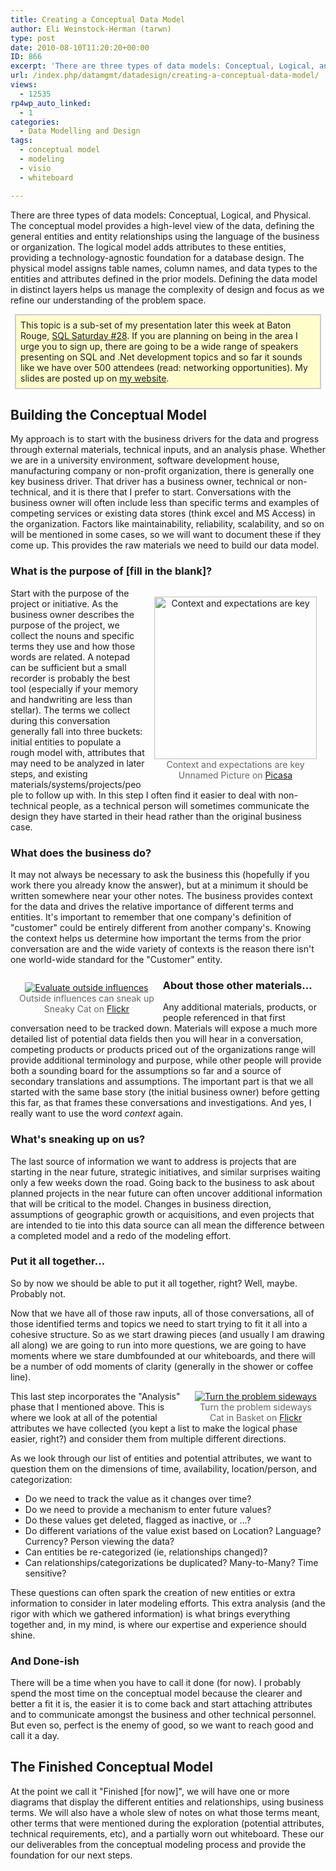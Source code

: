 ```yaml
---
title: Creating a Conceptual Data Model
author: Eli Weinstock-Herman (tarwn)
type: post
date: 2010-08-10T11:20:20+00:00
ID: 866
excerpt: 'There are three types of data models: Conceptual, Logical, and Physical. The conceptual model provides a high-level view of the data, defining the general entities and entity relationships using the language of the business or organization. The logical model adds attributes to these entities, providing a technology-agnostic foundation for a database design. The physical model assigns table names, column names, and data types to the entities and attributes defined in the prior models. Defining the data model in distinct layers helps us manage the complexity of design and focus as we refine our understanding of the problem space.'
url: /index.php/datamgmt/datadesign/creating-a-conceptual-data-model/
views:
  - 12535
rp4wp_auto_linked:
  - 1
categories:
  - Data Modelling and Design
tags:
  - conceptual model
  - modeling
  - visio
  - whiteboard

---
```

There are three types of data models: Conceptual, Logical, and Physical. The conceptual model provides a high-level view of the data, defining the general entities and entity relationships using the language of the business or organization. The logical model adds attributes to these entities, providing a technology-agnostic foundation for a database design. The physical model assigns table names, column names, and data types to the entities and attributes defined in the prior models. Defining the data model in distinct layers helps us manage the complexity of design and focus as we refine our understanding of the problem space.

<div style="background-color: #ffffcc; border: 2px solid #cccccc; padding: .5em; margin: .5em .5em 1em .5em;">
  This topic is a sub-set of my presentation later this week at Baton Rouge, <a href="http://www.sqlsaturday.com/28/eventhome.aspx">SQL Saturday #28</a>. If you are planning on being in the area I urge you to sign up, there are going to be a wide range of speakers presenting on SQL and .Net development topics and so far it sounds like we have over 500 attendees (read: networking opportunities). My slides are posted up on <a href="http://www.tiernok.com/presentation.php">my website</a>.
</div>

## Building the Conceptual Model

My approach is to start with the business drivers for the data and progress through external materials, technical inputs, and an analysis phase. Whether we are in a university environment, software development house, manufacturing company or non-profit organization, there is generally one key business driver. That driver has a business owner, technical or non-technical, and it is there that I prefer to start. Conversations with the business owner will often include less than specific terms and examples of competing services or existing data stores (think excel and MS Access) in the organization. Factors like maintainability, reliability, scalability, and so on will be mentioned in some cases, so we will want to document these if they come up. This provides the raw materials we need to build our data model.

### What is the purpose of [fill in the blank]?

<div style="text-align: center; color: #666666; float: right; margin: 1em;">
  <a href="http://picasaweb.google.com/lh/photo/-0iJqUji9TzP6kINPqkyqw"><img src="http://www.tiernok.com/LTDBlog/conceptual/dogcatdinner.jpg" alt="Context and expectations are key" title="Context and expectations are key" style="width: 260px" /></a><br />Context and expectations are key<br />Unnamed Picture on <a href="http://picasaweb.google.com/lh/photo/-0iJqUji9TzP6kINPqkyqw" title="See original on Picasa">Picasa</a>
</div>

Start with the purpose of the project or initiative. As the business owner describes the purpose of the project, we collect the nouns and specific terms they use and how those words are related. A notepad can be sufficient but a small recorder is probably the best tool (especially if your memory and handwriting are less than stellar). The terms we collect during this conversation generally fall into three buckets: initial entities to populate a rough model with, attributes that may need to be analyzed in later steps, and existing materials/systems/projects/people to follow up with. In this step I often find it easier to deal with non-technical people, as a technical person will sometimes communicate the design they have started in their head rather than the original business case.

### What does the business do?

It may not always be necessary to ask the business this (hopefully if you work there you already know the answer), but at a minimum it should be written somewhere near your other notes. The business provides context for the data and drives the relative importance of different terms and entities. It's important to remember that one company's definition of "customer" could be entirely different from another company's. Knowing the context helps us determine how important the terms from the prior conversation are and the wide variety of contexts is the reason there isn't one world-wide standard for the "Customer" entity.

<div style="text-align: center; color: #666666; float: left; margin: 1em;">
  <a href="http://www.flickr.com/photos/miranda_jc/3406275289/"><img src="http://www.tiernok.com/LTDBlog/conceptual/sneakycat.png" alt="Evaluate outside influences" title="Evaluate outside influences" /></a><br />Outside influences can sneak up<br />Sneaky Cat on <a href="http://www.flickr.com/photos/miranda_jc/3406275289/" title="See original on Flickr">Flickr</a>
</div>

### About those other materials...

Any additional materials, products, or people referenced in that first conversation need to be tracked down. Materials will expose a much more detailed list of potential data fields then you will hear in a conversation, competing products or products priced out of the organizations range will provide additional terminology and purpose, while other people will provide both a sounding board for the assumptions so far and a source of secondary translations and assumptions. The important part is that we all started with the same base story (the initial business owner) before getting this far, as that frames these conversations and investigations. And yes, I really want to use the word _context_ again.

### What's sneaking up on us?

The last source of information we want to address is projects that are starting in the near future, strategic initiatives, and similar surprises waiting only a few weeks down the road. Going back to the business to ask about planned projects in the near future can often uncover additional information that will be critical to the model. Changes in business direction, assumptions of geographic growth or acquisitions, and even projects that are intended to tie into this data source can all mean the difference between a completed model and a redo of the modeling effort.

### Put it all together...

So by now we should be able to put it all together, right? Well, maybe. Probably not.

Now that we have all of those raw inputs, all of those conversations, all of those identified terms and topics we need to start trying to fit it all into a cohesive structure. So as we start drawing pieces (and usually I am drawing all along) we are going to run into more questions, we are going to have moments where we stare dumbfounded at our whiteboards, and there will be a number of odd moments of clarity (generally in the shower or coffee line). 

<div style="text-align: center; color: #666666; float: right; margin: 0em 1em;">
  <a href="http://www.flickr.com/photos/mcnutcase/2229434187/"><img src="http://www.tiernok.com/LTDBlog/conceptual/catbasket.jpg" alt="Turn the problem sideways" title="Turn the problem sideways" /></a><br />Turn the problem sideways<br />Cat in Basket on <a href="http://www.flickr.com/photos/mcnutcase/2229434187/" title="See original on Flickr">Flickr</a>
</div>

This last step incorporates the "Analysis" phase that I mentioned above. This is where we look at all of the potential attributes we have collected (you kept a list to make the logical phase easier, right?) and consider them from multiple different directions.

As we look through our list of entities and potential attributes, we want to question them on the dimensions of time, availability, location/person, and categorization:

  * Do we need to track the value as it changes over time?
  * Do we need to provide a mechanism to enter future values?
  * Do these values get deleted, flagged as inactive, or ...?
  * Do different variations of the value exist based on Location? Language? Currency? Person viewing the data?
  * Can entities be re-categorized (ie, relationships changed)?
  * Can relationships/categorizations be duplicated? Many-to-Many? Time sensitive?

These questions can often spark the creation of new entities or extra information to consider in later modeling efforts. This extra analysis (and the rigor with which we gathered information) is what brings everything together and, in my mind, is where our expertise and experience should shine. 

### And Done-ish

There will be a time when you have to call it done (for now). I probably spend the most time on the conceptual model because the clearer and better a fit it is, the easier it is to come back and start attaching attributes and to communicate amongst the business and other technical personnel. But even so, perfect is the enemy of good, so we want to reach good and call it a day.

## The Finished Conceptual Model

At the point we call it "Finished [for now]", we will have one or more diagrams that display the different entities and relationships, using business terms. We will also have a whole slew of notes on what those terms meant, other terms that were mentioned during the exploration (potential attributes, technical requirements, etc), and a partially worn out whiteboard. These our our deliverables from the conceptual modeling process and provide the foundation for our next steps.